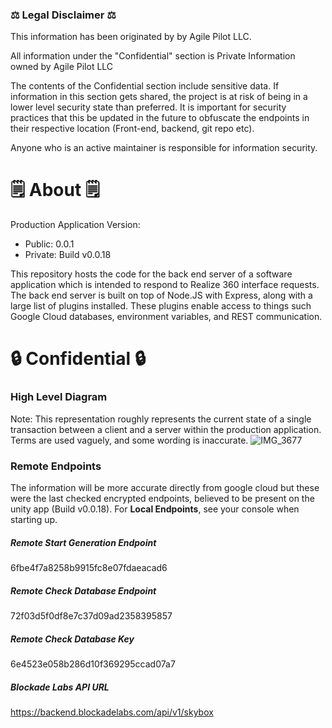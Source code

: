 ### ⚖️ Legal Disclaimer ⚖️
This information has been originated by by Agile Pilot LLC.

All information under the "Confidential" section is Private Information owned by Agile Pilot LLC

The contents of the Confidential section include sensitive data. If information in this section gets shared, the project is at risk of being in a lower level security state than preferred.
It is important for security practices that this be updated in the future to obfuscate the endpoints in their respective location (Front-end, backend, git repo etc).

Anyone who is an active maintainer is responsible for information security.
# 🗒️ About 🗒️
Production Application Version: 
- Public: 0.0.1
- Private: Build v0.0.18

This repository hosts the code for the back end server of a software application which is intended to respond to Realize 360 interface requests. 
The back end server is built on top of Node.JS with Express, along with a large list of plugins installed. These plugins enable access to things such Google Cloud databases, environment variables, and REST communication.

# 🔒 Confidential 🔒
### High Level Diagram
Note: This representation roughly represents the current state of a single transaction between a client and a server within the production application. Terms are used vaguely, and some wording is inaccurate.
![IMG_3677](https://github.com/nicholasamato/realizeapi/assets/70933144/dbfbd1e3-1004-47fd-a83c-ddc4e337a6eb)

### Remote Endpoints
The information will be more accurate directly from google cloud but these were the last checked encrypted endpoints, believed to be present on the unity app (Build v0.0.18). For **Local Endpoints**, see your console when starting up.

##### Remote Start Generation Endpoint
6fbe4f7a8258b9915fc8e07fdaeacad6

##### Remote Check Database Endpoint
72f03d5f0df8e7c37d09ad2358395857

##### Remote Check Database Key
6e4523e058b286d10f369295ccad07a7

##### Blockade Labs API URL
https://backend.blockadelabs.com/api/v1/skybox
